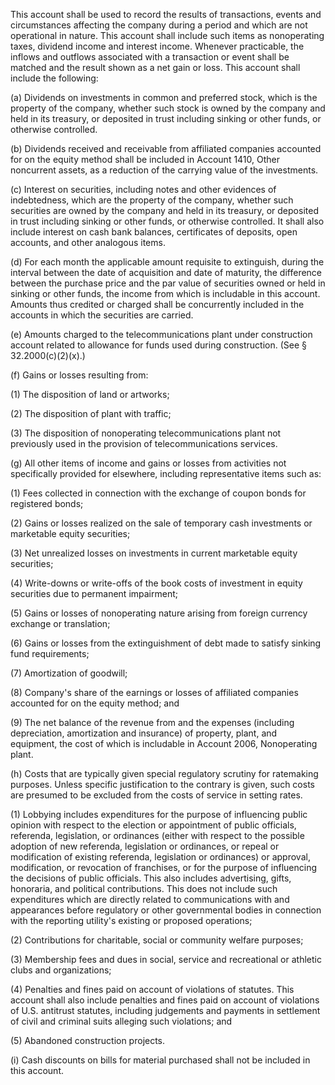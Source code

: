 This account shall be used to record the results of transactions, events and circumstances affecting the company during a period and which are not operational in nature. This account shall include such items as nonoperating taxes, dividend income and interest income. Whenever practicable, the inflows and outflows associated with a transaction or event shall be matched and the result shown as a net gain or loss. This account shall include the following:

(a) Dividends on investments in common and preferred stock, which is the property of the company, whether such stock is owned by the company and held in its treasury, or deposited in trust including sinking or other funds, or otherwise controlled.

(b) Dividends received and receivable from affiliated companies accounted for on the equity method shall be included in Account 1410, Other noncurrent assets, as a reduction of the carrying value of the investments.

(c) Interest on securities, including notes and other evidences of indebtedness, which are the property of the company, whether such securities are owned by the company and held in its treasury, or deposited in trust including sinking or other funds, or otherwise controlled. It shall also include interest on cash bank balances, certificates of deposits, open accounts, and other analogous items.

(d) For each month the applicable amount requisite to extinguish, during the interval between the date of acquisition and date of maturity, the difference between the purchase price and the par value of securities owned or held in sinking or other funds, the income from which is includable in this account. Amounts thus credited or charged shall be concurrently included in the accounts in which the securities are carried.

(e) Amounts charged to the telecommunications plant under construction account related to allowance for funds used during construction. (See § 32.2000(c)(2)(x).)

(f) Gains or losses resulting from:

(1) The disposition of land or artworks;

(2) The disposition of plant with traffic;

(3) The disposition of nonoperating telecommunications plant not previously used in the provision of telecommunications services.

(g) All other items of income and gains or losses from activities not specifically provided for elsewhere, including representative items such as:

(1) Fees collected in connection with the exchange of coupon bonds for registered bonds;

(2) Gains or losses realized on the sale of temporary cash investments or marketable equity securities;

(3) Net unrealized losses on investments in current marketable equity securities;

(4) Write-downs or write-offs of the book costs of investment in equity securities due to permanent impairment;

(5) Gains or losses of nonoperating nature arising from foreign currency exchange or translation;

(6) Gains or losses from the extinguishment of debt made to satisfy sinking fund requirements;

(7) Amortization of goodwill;

(8) Company's share of the earnings or losses of affiliated companies accounted for on the equity method; and

(9) The net balance of the revenue from and the expenses (including depreciation, amortization and insurance) of property, plant, and equipment, the cost of which is includable in Account 2006, Nonoperating plant.

(h) Costs that are typically given special regulatory scrutiny for ratemaking purposes. Unless specific justification to the contrary is given, such costs are presumed to be excluded from the costs of service in setting rates.

(1) Lobbying includes expenditures for the purpose of influencing public opinion with respect to the election or appointment of public officials, referenda, legislation, or ordinances (either with respect to the possible adoption of new referenda, legislation or ordinances, or repeal or modification of existing referenda, legislation or ordinances) or approval, modification, or revocation of franchises, or for the purpose of influencing the decisions of public officials. This also includes advertising, gifts, honoraria, and political contributions. This does not include such expenditures which are directly related to communications with and appearances before regulatory or other governmental bodies in connection with the reporting utility's existing or proposed operations;

(2) Contributions for charitable, social or community welfare purposes;

(3) Membership fees and dues in social, service and recreational or athletic clubs and organizations;

(4) Penalties and fines paid on account of violations of statutes. This account shall also include penalties and fines paid on account of violations of U.S. antitrust statutes, including judgements and payments in settlement of civil and criminal suits alleging such violations; and

(5) Abandoned construction projects.

(i) Cash discounts on bills for material purchased shall not be included in this account.

